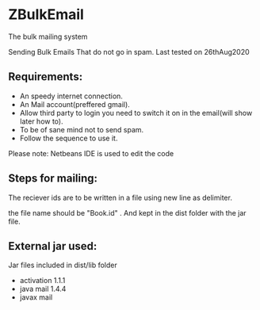 # ZBulkEmail

The bulk mailing system 

Sending Bulk Emails That do not go in spam. Last tested on  26thAug2020

## Requirements:
* An speedy internet connection.
* An Mail account(preffered gmail). 
* Allow third party to login you need to switch it on in the email(will show later how to).
* To be of sane mind not to send spam.
* Follow the sequence to use it.

Please note: Netbeans IDE is used to edit the code

## Steps for mailing:  
 
The reciever ids are to be written in a file using new line as delimiter.

the file name should be "Book.id" <Case sensitive>. And kept in the dist folder with the jar file.

## External jar used:
 Jar files included in dist/lib folder
 * activation 1.1.1
 * java mail 1.4.4
 * javax mail 
 
